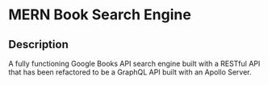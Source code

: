 # MERN Book Search Engine

## Description
A fully functioning Google Books API search engine built with a RESTful API that has been refactored to be a GraphQL API built with an Apollo Server.
